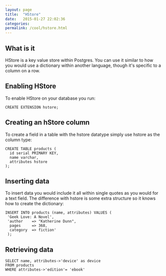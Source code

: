 ```yaml
---
layout: page
title:  "HStore"
date:   2015-01-27 22:02:36
categories:
permalink: /cool/hstore.html
---
```


What is it
----------

HStore is a key value store within Postgres. You can use it similar to how you would use a dictionary within another language, though it's specific to a column on a row.

Enabling HStore
---------------

To enable HStore on your database you run:

    CREATE EXTENSION hstore;

Creating an hStore column
-------------------------

To create a field in a table with the hstore datatype simply use hstore as the column type:

    CREATE TABLE products (
      id serial PRIMARY KEY,
      name varchar,
      attributes hstore
    );

Inserting data
--------------

To insert data you would include it all within single quotes as you would for a text field. The difference with hstore is some extra structure so it knows how to create the dictionary:

    INSERT INTO products (name, attributes) VALUES (
     'Geek Love: A Novel',
     'author    => "Katherine Dunn",
      pages     => 368,
      category  => fiction'
     );


Retrieving data
---------------

    SELECT name, attributes->'device' as device 
    FROM products 
    WHERE attributes->'edition'= 'ebook'
